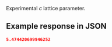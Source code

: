 Experimental *c* lattice parameter.











## Example response in JSON

```json
5.474420699946252
```

